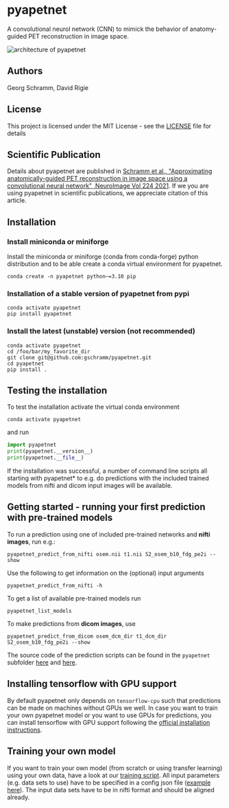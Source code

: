 # pyapetnet

A convolutional neurol network (CNN) to mimick the behavior of anatomy-guided PET reconstruction in image space.

![architecture of pyapetnet](./figures/fig_1_apetnet.png)

## Authors

Georg Schramm, David Rigie

## License

This project is licensed under the MIT License - see the [LICENSE](LICENSE) file for details

## Scientific Publication

Details about pyapetnet are published in [Schramm et al., "Approximating anatomically-guided PET reconstruction in image space using a convolutional neural network" ,NeuroImage Vol 224 2021](https://doi.org/10.1016/j.neuroimage.2020.117399).
If we you are using pyapetnet in scientific publications, we appreciate citation of this article.

## Installation

### Install miniconda or miniforge

Install the miniconda or miniforge (conda from conda-forge) python distribution and to be able create a conda virtual environment for pyapetnet.

```
conda create -n pyapetnet python~=3.10 pip
```

### Installation of a stable version of pyapetnet from pypi

```
conda activate pyapetnet
pip install pyapetnet
```

### Install the latest (unstable) version (not recommended)

```
conda activate pyapetnet
cd /foo/bar/my_favorite_dir
git clone git@github.com:gschramm/pyapetnet.git
cd pyapetnet
pip install .
```

## Testing the installation

To test the installation activate the virtual conda environment

```
conda activate pyapetnet
```

and run

```python
import pyapetnet
print(pyapetnet.__version__)
print(pyapetnet.__file__)
```

If the installation was successful, a number of command line scripts all starting with pyapetnet\* to e.g. do predictions with the included trained models from nifti and dicom input images will be available.

## Getting started - running your first prediction with pre-trained models

To run a prediction using one of included pre-trained networks and **nifti images**, run e.g.:

```
pyapetnet_predict_from_nifti osem.nii t1.nii S2_osem_b10_fdg_pe2i --show
```

Use the following to get information on the (optional) input arguments

```
pyapetnet_predict_from_nifti -h
```

To get a list of available pre-trained models run

```
pyapetnet_list_models
```

To make predictions from **dicom images**, use

```
pyapetnet_predict_from_dicom osem_dcm_dir t1_dcm_dir S2_osem_b10_fdg_pe2i --show
```

The source code of the prediction scripts can be found in the `pyapetnet` subfolder [here](pyapetnet/predict_from_nifti.py) and [here](pyapetnet/predict_from_dicom.py).

## Installing tensorflow with GPU support

By default pyapetnet only depends on `tensorflow-cpu` such that predictions can be made on machines without GPUs we well.
In case you want to train your own pyapetnet model or you want to use GPUs for predictions,
you can install tensorflow with GPU support following the [official installation instructions](https://www.tensorflow.org/install).

## Training your own model

If you want to train your own model (from scratch or using transfer learning)
using your own data, have a look at our [training script](scripts/train_bow_cnn_tf2.py).
All input parameters (e.g. data sets to use) have to be specified in a config json file ([example here](scripts/train_cfg.json)). 
The input data sets have to be in nifti format and should be aligned already.
